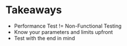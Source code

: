 # Takeaways

- Performance Test != Non-Functional Testing
- Know your parameters and limits upfront
- Test with the end in mind

